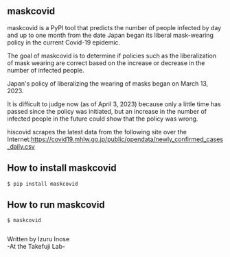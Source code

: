 ## maskcovid
maskcovid is a PyPI tool that predicts the number of people infected by day and up to one month from the date Japan began its liberal mask-wearing policy in the current Covid-19 epidemic.<br>

The goal of maskcovid is to determine if policies such as the liberalization of mask wearing are correct based on the increase or decrease in the number of infected people.<br>

Japan's policy of liberalizing the wearing of masks began on March 13, 2023.<br>

It is difficult to judge now (as of April 3, 2023) because only a little time has passed since the policy was initiated, but an increase in the number of infected people in the future could show that the policy was wrong.<br>

hiscovid scrapes the latest data from the following site over the Internet:https://covid19.mhlw.go.jp/public/opendata/newly_confirmed_cases_daily.csv<br>

## How to install maskcovid
```
$ pip install maskcovid
```

## How to run maskcovid

```
$ maskcovid
```
<img src="">


Written by Izuru Inose<br>
-At the Takefuji Lab-
